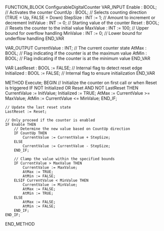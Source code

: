 FUNCTION_BLOCK ConfigurableDigitalCounter
VAR_INPUT
    Enable : BOOL;          // Activates the counter
    CountUp : BOOL;         // Selects counting direction (TRUE = Up, FALSE = Down)
    StepSize : INT := 1;     // Amount to increment or decrement
    InitValue : INT := 0;    // Starting value of the counter
    Reset : BOOL;           // Resets the counter to the initial value
    MaxValue : INT := 100;   // Upper bound for overflow handling
    MinValue : INT := 0;     // Lower bound for underflow handling
END_VAR

VAR_OUTPUT
    CurrentValue : INT;      // The current counter state
    AtMax : BOOL;            // Flag indicating if the counter is at the maximum value
    AtMin : BOOL;            // Flag indicating if the counter is at the minimum value
END_VAR

VAR
    LastReset : BOOL := FALSE; // Internal flag to detect reset edge
    Initialized : BOOL := FALSE; // Internal flag to ensure initialization
END_VAR

METHOD Execute;
BEGIN
    // Initialize the counter on first call or when Reset is triggered
    IF NOT Initialized OR Reset AND NOT LastReset THEN
        CurrentValue := InitValue;
        Initialized := TRUE;
        AtMax := CurrentValue >= MaxValue;
        AtMin := CurrentValue <= MinValue;
    END_IF;

    // Update the last reset state
    LastReset := Reset;

    // Only proceed if the counter is enabled
    IF Enable THEN
        // Determine the new value based on CountUp direction
        IF CountUp THEN
            CurrentValue := CurrentValue + StepSize;
        ELSE
            CurrentValue := CurrentValue - StepSize;
        END_IF;

        // Clamp the value within the specified bounds
        IF CurrentValue > MaxValue THEN
            CurrentValue := MaxValue;
            AtMax := TRUE;
            AtMin := FALSE;
        ELSIF CurrentValue < MinValue THEN
            CurrentValue := MinValue;
            AtMax := FALSE;
            AtMin := TRUE;
        ELSE
            AtMax := FALSE;
            AtMin := FALSE;
        END_IF;
    END_IF;
END_METHOD



